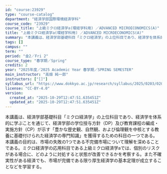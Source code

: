```yaml
---
id: "course:23929"
type: "course-catalog"
department: "経済学部国際環境経済学科"
course_code: "23929"
course_title: "上級ミクロ経済学a(環経学科用) ／ADVANCED MICROECONOMICS(A)"
title: "上級ミクロ経済学a(環経学科用) ／ADVANCED MICROECONOMICS(A)"
summary: "本講義は、経済学部基礎科目「ミクロ経済学」の上位科目であり、経済学を体系的に学ぶことを通じて、経済学部の学位授与方針（DP）及び教育課程の編成・実施方針（CP）が示す「豊かな歴史観、自然観、および倫理観を中核とする教養に基礎付けられた経済学…"
tags: []
campus: ""
term: ""
period: "金2／Fri 2"
course_type: "春学期／Spring"
credits: 2
year: "2025年度／2025 Academic Year 春学期／SPRING SEMESTER"
main_instructor: "高畑 純一郎"
instructors: ["[]"]
syllabus_url: "https://www.dokkyo.ac.jp/research/syllabus/2025/0203/0203_23929_ja_JP.html"
license: "CC-BY-4.0"
version:
  created_at: "2025-10-29T12:47:51.635451Z"
  updated_at: "2025-10-29T12:47:51.635451Z"
---
```

本講義は、経済学部基礎科目「ミクロ経済学」の上位科目であり、経済学を体系的に学ぶことを通じて、経済学部の学位授与方針（DP）及び教育課程の編成・実施方針（CP）が示す「豊かな歴史観、自然観、および倫理観を中核とする教養に基礎付けられた経済学の専門知識」を獲得するための科目の一つである。 本講義の目的は、市場の失敗の1つである不完備市場について理解を深めることである。ミクロ経済学の応用科目である上級ミクロ経済学aでは、個別のリスクがある場合に、どのように対処すると状態が改善できるかを考察する。また不確実性がある経済でも、市場が完備である限り厚生経済学の基本定理が成立することなどを学習する。
